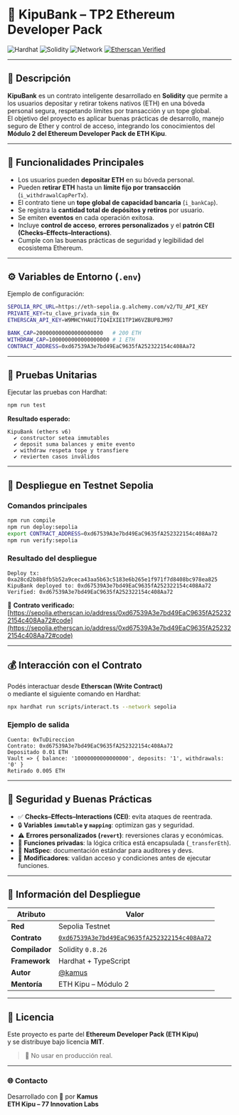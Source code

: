 # 🏦 KipuBank – TP2 Ethereum Developer Pack

![Hardhat](https://img.shields.io/badge/Built%20with-Hardhat-f7c600?logo=ethereum)
![Solidity](https://img.shields.io/badge/Solidity-0.8.26-blue?logo=solidity)
![Network](https://img.shields.io/badge/Network-Sepolia-orange)
[![Etherscan Verified](https://img.shields.io/badge/Verified-Etherscan-success?logo=ethereum)](https://sepolia.etherscan.io/address/0xd67539A3e7bd49EaC9635fA252322154c408Aa72#code)

---

## 📘 Descripción

**KipuBank** es un contrato inteligente desarrollado en **Solidity** que permite a los usuarios depositar y retirar tokens nativos (ETH) en una bóveda personal segura, respetando límites por transacción y un tope global.  
El objetivo del proyecto es aplicar buenas prácticas de desarrollo, manejo seguro de Ether y control de acceso, integrando los conocimientos del **Módulo 2 del Ethereum Developer Pack de ETH Kipu**.

---

## 🧱 Funcionalidades Principales

- Los usuarios pueden **depositar ETH** en su bóveda personal.  
- Pueden **retirar ETH** hasta un **límite fijo por transacción** (`i_withdrawalCapPerTx`).  
- El contrato tiene un **tope global de capacidad bancaria** (`i_bankCap`).  
- Se registra la **cantidad total de depósitos y retiros** por usuario.  
- Se emiten **eventos** en cada operación exitosa.  
- Incluye **control de acceso**, **errores personalizados** y el **patrón CEI (Checks–Effects–Interactions)**.  
- Cumple con las buenas prácticas de seguridad y legibilidad del ecosistema Ethereum.  

---

## ⚙️ Variables de Entorno (`.env`)

Ejemplo de configuración:

```bash
SEPOLIA_RPC_URL=https://eth-sepolia.g.alchemy.com/v2/TU_API_KEY
PRIVATE_KEY=tu_clave_privada_sin_0x
ETHERSCAN_API_KEY=W9MHCYHAUI7IQ4IXIE1TP1W6VZBUPBJM97

BANK_CAP=200000000000000000000   # 200 ETH
WITHDRAW_CAP=1000000000000000000 # 1 ETH
CONTRACT_ADDRESS=0xd67539A3e7bd49EaC9635fA252322154c408Aa72
```

---

## 🧪 Pruebas Unitarias

Ejecutar las pruebas con Hardhat:

```bash
npm run test
```

**Resultado esperado:**

```
KipuBank (ethers v6)
  ✔ constructor setea immutables
  ✔ deposit suma balances y emite evento
  ✔ withdraw respeta tope y transfiere
  ✔ revierten casos inválidos
```

---

## 🚀 Despliegue en Testnet Sepolia

### Comandos principales

```bash
npm run compile
npm run deploy:sepolia
export CONTRACT_ADDRESS=0xd67539A3e7bd49EaC9635fA252322154c408Aa72
npm run verify:sepolia
```

### Resultado del despliegue

```
Deploy tx: 0xa28cd2b8b8fb5b52a9ceca43aa5b63c5183e6b265e1f971f7d8408bc978ea825
KipuBank deployed to: 0xd67539A3e7bd49EaC9635fA252322154c408Aa72
Verified: 0xd67539A3e7bd49EaC9635fA252322154c408Aa72
```

🔗 **Contrato verificado:**  
[https://sepolia.etherscan.io/address/0xd67539A3e7bd49EaC9635fA252322154c408Aa72#code](https://sepolia.etherscan.io/address/0xd67539A3e7bd49EaC9635fA252322154c408Aa72#code)

---

## 💰 Interacción con el Contrato

Podés interactuar desde **Etherscan (Write Contract)**  
o mediante el siguiente comando en Hardhat:

```bash
npx hardhat run scripts/interact.ts --network sepolia
```

### Ejemplo de salida

```
Cuenta: 0xTuDireccion
Contrato: 0xd67539A3e7bd49EaC9635fA252322154c408Aa72
Depositado 0.01 ETH
Vault => { balance: '10000000000000000', deposits: '1', withdrawals: '0' }
Retirado 0.005 ETH
```

---

## 🧠 Seguridad y Buenas Prácticas

- ✅ **Checks–Effects–Interactions (CEI)**: evita ataques de reentrada.  
- 🔒 **Variables `immutable` y `mapping`**: optimizan gas y seguridad.  
- ⚠️ **Errores personalizados (`revert`)**: reversiones claras y económicas.  
- 🔐 **Funciones privadas**: la lógica crítica está encapsulada (`_transferEth`).  
- 📜 **NatSpec**: documentación estándar para auditores y devs.  
- 🧩 **Modificadores**: validan acceso y condiciones antes de ejecutar funciones.

---

## 📜 Información del Despliegue

| Atributo | Valor |
|-----------|-------|
| **Red** | Sepolia Testnet |
| **Contrato** | [`0xd67539A3e7bd49EaC9635fA252322154c408Aa72`](https://sepolia.etherscan.io/address/0xd67539A3e7bd49EaC9635fA252322154c408Aa72#code) |
| **Compilador** | Solidity `0.8.26` |
| **Framework** | Hardhat + TypeScript |
| **Autor** | [@kamus](https://github.com/kamus) |
| **Mentoría** | ETH Kipu – Módulo 2 |

---

## 🧾 Licencia

Este proyecto es parte del **Ethereum Developer Pack (ETH Kipu)**  
y se distribuye bajo licencia **MIT**.  
> 🚫 No usar en producción real.

---

### 🌐 Contacto

Desarrollado con 💜 por **Kamus**  
**ETH Kipu – 77 Innovation Labs**

